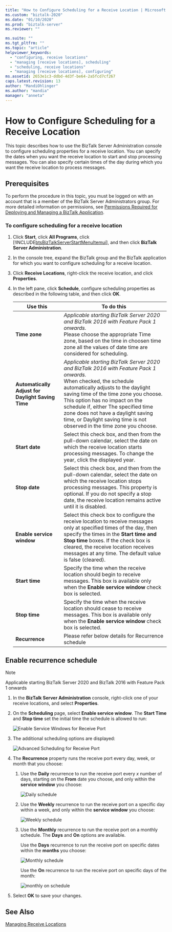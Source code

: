 ```yaml
---
title: "How to Configure Scheduling for a Receive Location | Microsoft Docs"
ms.custom: "biztalk-2020"
ms.date: "01/10/2020"
ms.prod: "biztalk-server"
ms.reviewer: ""

ms.suite: ""
ms.tgt_pltfrm: ""
ms.topic: "article"
helpviewer_keywords: 
  - "configuring, receive locations"
  - "managing [receive locations], scheduling"
  - "scheduling, receive locations"
  - "managing [receive locations], configuring"
ms.assetid: 2653e1c3-ddbd-4d3f-be64-2a5fcd7cf267
caps.latest.revision: 13
author: "MandiOhlinger"
ms.author: "mandia"
manager: "anneta"
---
```

# How to Configure Scheduling for a Receive Location
This topic describes how to use the BizTalk Server Administration console to configure scheduling properties for a receive location. You can specify the dates when you want the receive location to start and stop processing messages. You can also specify certain times of the day during which you want the receive location to process messages.  
  
## Prerequisites  
 To perform the procedure in this topic, you must be logged on with an account that is a member of the BizTalk Server Administrators group. For more detailed information on permissions, see [Permissions Required for Deploying and Managing a BizTalk Application](../core/permissions-required-for-deploying-and-managing-a-biztalk-application.md).  
  
### To configure scheduling for a receive location  
  
1. Click **Start**, click **All Programs**, click [!INCLUDE[btsBizTalkServerStartMenuItemui](../includes/btsbiztalkserverstartmenuitemui-md.md)], and then click **BizTalk Server Administration**.  
  
2. In the console tree, expand the BizTalk group and the BizTalk application for which you want to configure scheduling for a receive location.  
  
3. Click **Receive Locations**, right-click the receive location, and click **Properties**.  
  
4. In the left pane, click **Schedule**, configure scheduling properties as described in the following table, and then click **OK**.  
  
   |Use this|To do this|  
   |--------------|----------------|  
   |**Time zone**| *Applicable starting BizTalk Server 2020 and BizTalk 2016 with Feature Pack 1 onwards.* <br>Please choose the appropriate Time zone, based on the time in choosen time zone all the values of date time are considered for scheduling. |  
   |**Automatically Adjust for Daylight Saving Time**| *Applicable starting BizTalk Server 2020 and BizTalk 2016 with Feature Pack 1 onwards.*<br> When checked, the schedule automatically adjusts to the daylight saving time of the time zone you choose. This option has no impact on the schedule if, either The specified time zone does not have a daylight saving time, or Daylight saving time is not observed in the time zone you choose. | 
   |**Start date**|Select this check box, and then from the pull-down calendar, select the date on which the receive location starts processing messages. To change the year, click the displayed year.|  
   |**Stop date**|Select this check box, and then from the pull-down calendar, select the date on which the receive location stops processing messages. This property is optional. If you do not specify a stop date, the receive location remains active until it is disabled.|  
   |**Enable service window**|Select this check box to configure the receive location to receive messages only at specified times of the day, then specify the times in the **Start time and Stop time** boxes. If the check box is cleared, the receive location receives messages at any time. The default value is false (cleared).|  
   |**Start time**|Specify the time when the receive location should begin to receive messages. This box is available only when the **Enable service window** check box is selected.|  
   |**Stop time**|Specify the time when the receive location should cease to receive messages. This box is available only when the **Enable service window** check box is selected.| 
   |**Recurrence**|Please refer below details for Recurrence schedule| 

## Enable recurrence schedule

> [!NOTE]
> Applicable starting BizTalk Server 2020 and BizTalk 2016 with Feature Pack 1 onwards

1. In the **BizTalk Server Administration** console, right-click one of your receive locations, and select **Properties**.
2. On the **Scheduling** page, select **Enable service window**. The **Start Time** and **Stop time** set the initial time the schedule is allowed to run:

    ![Enable Service Windows for Receive Port](../core/media/enable-service-windows-for-receive-port.PNG)

3. The additional scheduling options are displayed:

    ![Advanced Scheduling for Receive Port](../core/media/advanced-scheduling-for-receive-port.PNG)

4. The **Recurrence** property runs the receive port every day, week, or month that you choose:

    1. Use the **Daily** recurrence to run the receive port every *x* number of days, starting on the **From** date you choose, and only within the **service window** you choose:

        ![Daily schedule](../core/media/daily-schedule.png)

    2. Use the **Weekly** recurrence to run the receive port on a specific day within a week, and only within the **service window** you choose:

        ![Weekly schedule](../core/media/weekly-schedule.png)

    3. Use the **Monthly** recurrence to run the receive port on a monthly schedule. The **Days** and **On** options are available.

        Use the **Days** recurrence to run the receive port on specific dates within the **months** you choose:

        ![Monthly schedule](../core/media/monthly-schedule.PNG)

        Use the **On** recurrence to run the receive port on specific days of the month:

        ![monthly on schedule](../core/media/monthly-on-schedule.PNG)

5. Select **OK** to save your changes.

## See Also  
 [Managing Receive Locations](../core/managing-receive-locations.md)